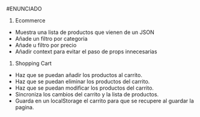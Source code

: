 #ENUNCIADO

1. Ecommerce

- Muestra una lista de productos que vienen de un JSON
-  Añade un filtro por categoria
-  Añade u filtro por precio
-  Añadir context para evitar el paso de props innecesarias

1. Shopping Cart

- Haz que se puedan añadir los productos al carrito.
- Haz que se puedan eliminar los productos del carrito.
- Haz que se puedan modificar los productos del carrito.
- Sincroniza los cambios del carrito y la lista de productos.
- Guarda en un localStorage el carrito para que se recupere al guardar la pagina.
  